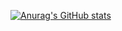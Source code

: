 [![Anurag's GitHub stats](https://github-readme-stats.vercel.app/api?username=Ronan-cn&theme=synthwave&show_icons=true)](https://github.com/anuraghazra/github-readme-stats)

